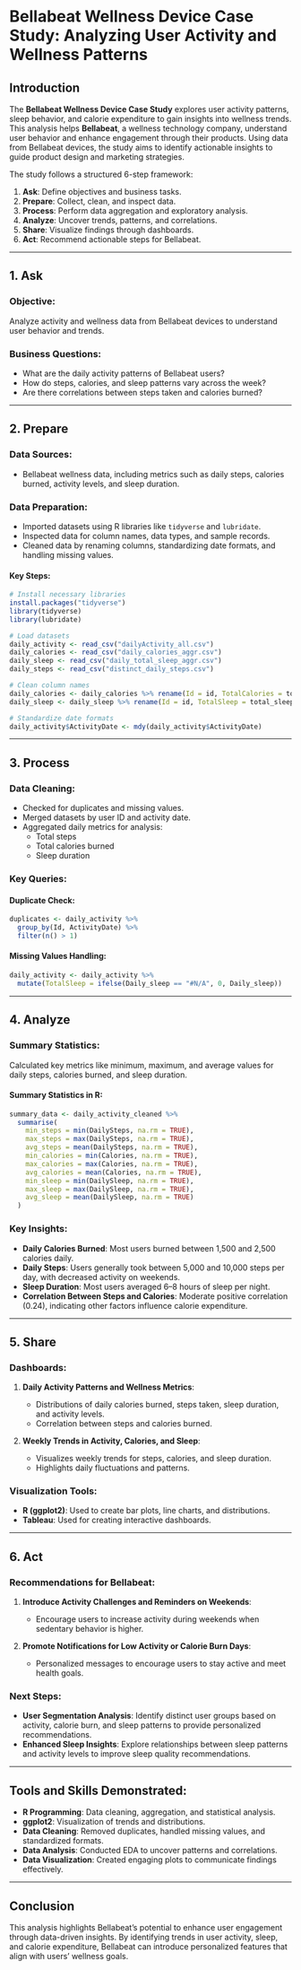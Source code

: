 # Bellabeat Wellness Device Case Study: Analyzing User Activity and Wellness Patterns

## Introduction
The **Bellabeat Wellness Device Case Study** explores user activity patterns, sleep behavior, and calorie expenditure to gain insights into wellness trends. This analysis helps **Bellabeat**, a wellness technology company, understand user behavior and enhance engagement through their products. Using data from Bellabeat devices, the study aims to identify actionable insights to guide product design and marketing strategies.

The study follows a structured 6-step framework:
1. **Ask**: Define objectives and business tasks.
2. **Prepare**: Collect, clean, and inspect data.
3. **Process**: Perform data aggregation and exploratory analysis.
4. **Analyze**: Uncover trends, patterns, and correlations.
5. **Share**: Visualize findings through dashboards.
6. **Act**: Recommend actionable steps for Bellabeat.

---

## 1. Ask
### Objective:
Analyze activity and wellness data from Bellabeat devices to understand user behavior and trends.

### Business Questions:
- What are the daily activity patterns of Bellabeat users?
- How do steps, calories, and sleep patterns vary across the week?
- Are there correlations between steps taken and calories burned?

---

## 2. Prepare
### Data Sources:
- Bellabeat wellness data, including metrics such as daily steps, calories burned, activity levels, and sleep duration.

### Data Preparation:
- Imported datasets using R libraries like `tidyverse` and `lubridate`.
- Inspected data for column names, data types, and sample records.
- Cleaned data by renaming columns, standardizing date formats, and handling missing values.

#### Key Steps:
```r
# Install necessary libraries
install.packages("tidyverse")
library(tidyverse)
library(lubridate)

# Load datasets
daily_activity <- read_csv("dailyActivity_all.csv")
daily_calories <- read_csv("daily_calories_aggr.csv")
daily_sleep <- read_csv("daily_total_sleep_aggr.csv")
daily_steps <- read_csv("distinct_daily_steps.csv")

# Clean column names
daily_calories <- daily_calories %>% rename(Id = id, TotalCalories = total_calories)
daily_sleep <- daily_sleep %>% rename(Id = id, TotalSleep = total_sleep)

# Standardize date formats
daily_activity$ActivityDate <- mdy(daily_activity$ActivityDate)
```
---

## 3. Process
### Data Cleaning:
- Checked for duplicates and missing values.
- Merged datasets by user ID and activity date.
- Aggregated daily metrics for analysis:
  - Total steps
  - Total calories burned
  - Sleep duration

### Key Queries:

#### Duplicate Check:
```r
duplicates <- daily_activity %>%
  group_by(Id, ActivityDate) %>%
  filter(n() > 1)
```
#### Missing Values Handling:
```r
daily_activity <- daily_activity %>%
  mutate(TotalSleep = ifelse(Daily_sleep == "#N/A", 0, Daily_sleep))
```
---

## 4. Analyze
### Summary Statistics:
Calculated key metrics like minimum, maximum, and average values for daily steps, calories burned, and sleep duration.

#### Summary Statistics in R:
```r
summary_data <- daily_activity_cleaned %>%
  summarise(
    min_steps = min(DailySteps, na.rm = TRUE),
    max_steps = max(DailySteps, na.rm = TRUE),
    avg_steps = mean(DailySteps, na.rm = TRUE),
    min_calories = min(Calories, na.rm = TRUE),
    max_calories = max(Calories, na.rm = TRUE),
    avg_calories = mean(Calories, na.rm = TRUE),
    min_sleep = min(DailySleep, na.rm = TRUE),
    max_sleep = max(DailySleep, na.rm = TRUE),
    avg_sleep = mean(DailySleep, na.rm = TRUE)
  )
```
### Key Insights:
- **Daily Calories Burned**: Most users burned between 1,500 and 2,500 calories daily.
- **Daily Steps**: Users generally took between 5,000 and 10,000 steps per day, with decreased activity on weekends.
- **Sleep Duration**: Most users averaged 6–8 hours of sleep per night.
- **Correlation Between Steps and Calories**: Moderate positive correlation (0.24), indicating other factors influence calorie expenditure.

---

## 5. Share

### Dashboards:
1. **Daily Activity Patterns and Wellness Metrics**:
   - Distributions of daily calories burned, steps taken, sleep duration, and activity levels.
   - Correlation between steps and calories burned.

2. **Weekly Trends in Activity, Calories, and Sleep**:
   - Visualizes weekly trends for steps, calories, and sleep duration.
   - Highlights daily fluctuations and patterns.

### Visualization Tools:
- **R (ggplot2)**: Used to create bar plots, line charts, and distributions.
- **Tableau**: Used for creating interactive dashboards.

---

## 6. Act

### Recommendations for Bellabeat:
1. **Introduce Activity Challenges and Reminders on Weekends**:
   - Encourage users to increase activity during weekends when sedentary behavior is higher.

2. **Promote Notifications for Low Activity or Calorie Burn Days**:
   - Personalized messages to encourage users to stay active and meet health goals.

### Next Steps:
- **User Segmentation Analysis**: Identify distinct user groups based on activity, calorie burn, and sleep patterns to provide personalized recommendations.
- **Enhanced Sleep Insights**: Explore relationships between sleep patterns and activity levels to improve sleep quality recommendations.

---

## Tools and Skills Demonstrated:
- **R Programming**: Data cleaning, aggregation, and statistical analysis.
- **ggplot2**: Visualization of trends and distributions.
- **Data Cleaning**: Removed duplicates, handled missing values, and standardized formats.
- **Data Analysis**: Conducted EDA to uncover patterns and correlations.
- **Data Visualization**: Created engaging plots to communicate findings effectively.

---

## Conclusion
This analysis highlights Bellabeat’s potential to enhance user engagement through data-driven insights. By identifying trends in user activity, sleep, and calorie expenditure, Bellabeat can introduce personalized features that align with users’ wellness goals.


